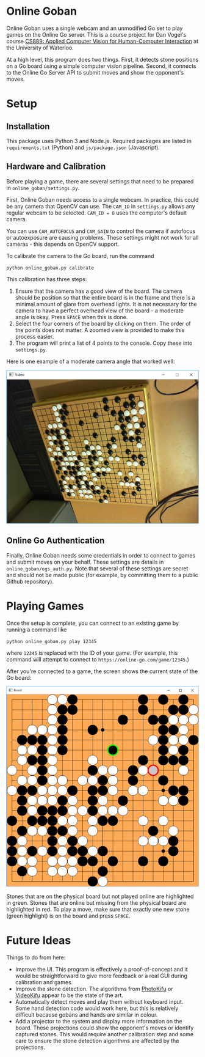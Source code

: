 # Online Goban
Online Goban uses a single webcam and an unmodified Go set to play games on the Online Go server. This is a course project for Dan Vogel's course [CS889: Applied Computer Vision for Human-Computer Interaction](https://cs.uwaterloo.ca/~dvogel/cs889w18/) at the University of Waterloo. 

At a high level, this program does two things. First, it detects stone positions on a Go board using a simple computer vision pipeline. Second, it connects to the Online Go Server API to submit moves and show the opponent's moves.

# Setup
## Installation
This package uses Python 3 and Node.js. Required packages are listed in `requirements.txt` (Python) and `js/package.json` (Javascript).

## Hardware and Calibration
Before playing a game, there are several settings that need to be prepared in `online_goban/settings.py`.

First, Online Goban needs access to a single webcam. In practice, this could be any camera that OpenCV can use. The `CAM_ID` in `settings.py` allows any regular webcam to be selected. `CAM_ID = 0` uses the computer's default camera.

You can use `CAM_AUTOFOCUS` and `CAM_GAIN` to control the camera if autofocus or autoexposure are causing problems. These settings might not work for all cameras - this depends on OpenCV support.

To calibrate the camera to the Go board, run the command
```
python online_goban.py calibrate
```
This calibration has three steps:

1. Ensure that the camera has a good view of the board. The camera should be position so that the entire board is in the frame and there is a minimal amount of glare from overhead lights. It is not necessary for the camera to have a perfect overhead view of the board - a moderate angle is okay. Press `SPACE` when this is done.
2. Select the four corners of the board by clicking on them. The order of the points does not matter. A zoomed view is provided to make this process easier. 
3. The program will print a list of 4 points to the console. Copy these into `settings.py`.

Here is one example of a moderate camera angle that worked well:

![Example camera angle](img/example_camera.png)

## Online Go Authentication
Finally, Online Goban needs some credentials in order to connect to games and submit moves on your behalf. These settings are details in `online_goban/ogs_auth.py`. Note that several of these settings are secret and should not be made public (for example, by committing them to a public Github repository).

# Playing Games
Once the setup is complete, you can connect to an existing game by running a command like
```
python online_goban.py play 12345
```
where `12345` is replaced with the ID of your game. (For example, this command will attempt to connect to `https://online-go.com/game/12345`.)

After you're connected to a game, the screen shows the current state of the Go board: 

![Example game state](img/game_ui.png)

Stones that are on the physical board but not played online are highlighted in green. Stones that are online but missing from the physical board are highlighted in red. To play a move, make sure that exactly one new stone (green highlight) is on the board and press `SPACE`.

# Future Ideas
Things to do from here:

- Improve the UI. This program is effectively a proof-of-concept and it would be straightforward to give more feedback or a real GUI during calibration and games.
- Improve the stone detection. The algorithms from [PhotoKifu](https://arxiv.org/abs/1508.03269) or [VideoKifu](https://arxiv.org/abs/1701.05419) appear to be the state of the art.
- Automatically detect moves and play them without keyboard input. Some hand detection code would work here, but this is relatively difficult because gobans and hands are similar in colour.
- Add a projector to the system and display more information on the board. These projections could show the opponent's moves or identify captured stones. This would require another calibration step and some care to ensure the stone detection algorithms are affected by the projections.